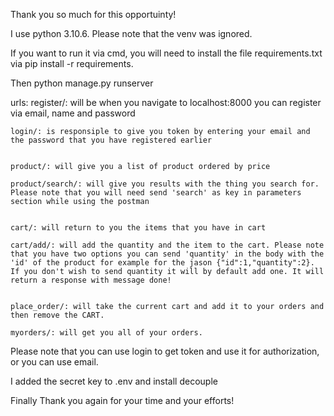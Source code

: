 Thank you so much for this opportuinty!

I use python 3.10.6. Please note that the venv was ignored.

If you want to run it via cmd, you will need to install the file requirements.txt via pip install -r requirements.

Then python manage.py runserver

urls:
    register/: will be when you navigate to localhost:8000 you can register via email, name and password

    login/: is responsiple to give you token by entering your email and the password that you have registered earlier


    product/: will give you a list of product ordered by price

    product/search/: will give you results with the thing you search for. Please note that you will need send 'search' as key in parameters section while using the postman 


    cart/: will return to you the items that you have in cart
    
    cart/add/: will add the quantity and the item to the cart. Please note that you have two options you can send 'quantity' in the body with the 'id' of the product for example for the jason {"id":1,"quantity":2}. If you don't wish to send quantity it will by default add one. It will return a response with message done!


    place_order/: will take the current cart and add it to your orders and then remove the CART.

    myorders/: will get you all of your orders.


Please note that you can use login to get token and use it for authorization, or you can use email.

I added the secret key to .env and install decouple

Finally Thank you again for your time and your efforts! 